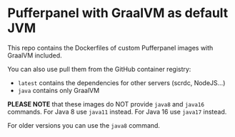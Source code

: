 # Pufferpanel with GraalVM as default JVM

This repo contains the Dockerfiles of custom Pufferpanel images with
GraalVM included.

You can also use pull them from the GitHub container registry:
- `latest` contains the dependencies for other servers (scrdc, NodeJS...)
- `java` contains only GraalVM

__**PLEASE NOTE**__ that these images do NOT provide `java8` and `java16` commands.
For Java 8 use `java11` instead. For Java 16 use `java17` instead.

For older versions you can use the `java8` command.
